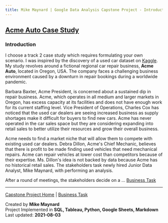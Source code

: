 ```yaml
---
title: Mike Maynard | Google Data Analysis Capstone Project - Introduction
---
```

## [Acme Auto Case Study](/capstone/)

### Introduction

I choose a track 2 case study which requires formulating your own scenario. I was inspired by the discovery of a used car dataset on [Kaggle](https://www.kaggle.com/austinreese/craigslist-carstrucks-data). My study revolves around a fictional regional car repair business, **Acme Auto**, located in Oregon, USA.  The company faces a challenging business environment caused by a downturn in repair bookings during a worldwide pandemic.

Barbara Baxter, Acme President, is concerned about a sustained dip in repair business. Acme, which operates in all medium and larger markets in Oregon, has excess capacity at its facilities and does not have enough work for its current staffing level. Vice President of Operations, Charles Cox has noticed that the used car dealers are seeing increased business as supply shortages make it difficult for buyers to find new cars.  Acme has never operated in the car sales space but they are considering expanding into retail sales to better utilize their resources and grow their overall business.  

Acme needs to find a market niche that will allow them to compete with existing used car dealers. Debra Dillon, Acme's Chief Mechanic, believes that there is profit to be made finding used vehicles that need mechanical repairs. Acme can repair vehicles at lower cost than competitors because of their expertise.  Ms. Dillon's idea is not backed by data because Acme has no historical retail sales.  The stakeholders task newly hired Junior Data Analyst, Mike Maynard, with performing an analysis.

After a round of meetings, the stakeholders decide on a ... [Business Task](task.html)







---
[Capstone Project Home](./) | [Business Task](task.html)

Created by **Mike Maynard**<BR>
Project Implemented in **SQL, Tableau, Python, Google Sheets, Markdown**<BR>
Last updated:  **2021-08-03**
